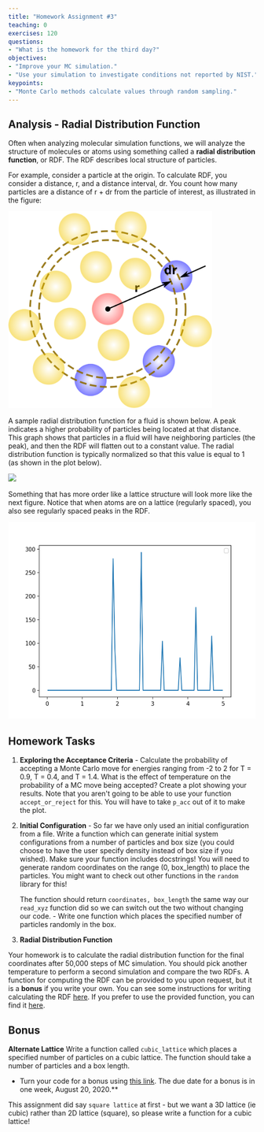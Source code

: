 ```yaml
---
title: "Homework Assignment #3"
teaching: 0
exercises: 120
questions:
- "What is the homework for the third day?"
objectives:
- "Improve your MC simulation."
- "Use your simulation to investigate conditions not reported by NIST."
keypoints:
- "Monte Carlo methods calculate values through random sampling."
---
```


## Analysis - Radial Distribution Function

Often when analyzing molecular simulation functions, we will analyze the structure of molecules or atoms using something called a **radial distribution function**, or RDF. The RDF describes local structure of particles. 

For example, consider a particle at the origin. To calculate RDF, you consider a distance, r, and a distance interval, dr. You count how many particles are a distance of r + dr from the particle of interest, as illustrated in the figure:

<img src="../fig/rdf_schematic.svg" height="400">

A sample radial distribution function for a fluid is shown below. A peak indicates a higher probability of particles being located at that distance. This graph shows that particles in a fluid will have neighboring particles (the peak), and then the RDF will flatten out to a constant value. The radial distribution function is typically normalized so that this value is equal to 1 (as shown in the plot below).

<img src="https://upload.wikimedia.org/wikipedia/commons/3/31/Lennard-Jones_Radial_Distribution_Function.svg" height="400">

Something that has more order like a lattice structure will look more like the next figure. Notice that when atoms are on a lattice (regularly spaced), you also see regularly spaced peaks in the RDF.

<img src='../fig/square_lattice.png' height='400'>


## Homework Tasks

1. **Exploring the Acceptance Criteria** - Calculate the probability of accepting a Monte Carlo move for energies ranging from -2 to 2 for T = 0.9, T = 0.4, and T = 1.4. What is the effect of temperature on the probability of a MC move being accepted? Create a plot showing your results. Note that you aren't going to be able to use your function `accept_or_reject` for this. You will have to take `p_acc` out of it to make the plot.
1. **Initial Configuration** - So far we have only used an initial configuration from a file. Write a function which can generate initial system configurations from a number of particles and box size (you could choose to have the user specify density instead of box size if you wished). Make sure your function includes docstrings! You will need to generate random coordinates on the range (0, box_length) to place the particles. You might want to check out other functions in the `random` library for this!

    The function should return `coordinates, box_length` the same way our `read_xyz` function did so we can switch out the two without changing our code.
        - Write one function which places the specified number of particles randomly in the box.

1. **Radial Distribution Function** 

Your homework is to calculate the radial distribution function for the final coordinates after 50,000 steps of MC simulation. You should pick another temperature to perform a second simulation and compare the two RDFs. A function for computing the RDF can be provided to you upon request, but it is a **bonus** if you write your own. You can see some instructions for writing calculating the RDF [here](http://www.physics.emory.edu/faculty/weeks/idl/gofr2.html). If you prefer to use the provided function, you can find it [here](https://gist.github.com/janash/1c0a80f176a13dc764a15b7ab2612b29).

## Bonus
**Alternate Lattice**
Write a function called `cubic_lattice` which places a specified number of particles on a cubic lattice. The function should take a number of particles and a box length.
- Turn your code for a bonus using [this link](https://classroom.github.com/a/ZvOfBPS_). The due date for a bonus is in one week, August 20, 2020.**

This assignment did say `square lattice` at first - but we want a 3D lattice (ie cubic) rather than 2D lattice (square), so please write a function for a cubic lattice!

